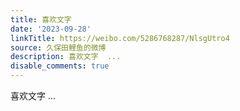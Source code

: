 ```yaml
---
title: 喜欢文字
date: '2023-09-28'
linkTitle: https://weibo.com/5286768287/NlsgUtro4
source: 久保田鲤鱼的微博
description: 喜欢文字  ...
disable_comments: true
---
```

喜欢文字  ...